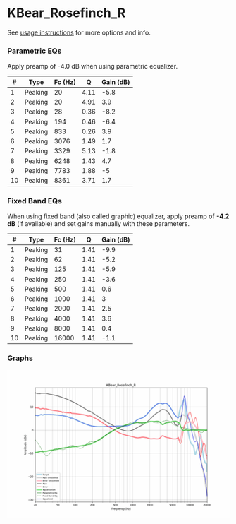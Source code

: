 # KBear_Rosefinch_R
See [usage instructions](https://github.com/jaakkopasanen/AutoEq#usage) for more options and info.

### Parametric EQs
Apply preamp of -4.0 dB when using parametric equalizer.

|   # | Type    |   Fc (Hz) |    Q |   Gain (dB) |
|-----|---------|-----------|------|-------------|
|   1 | Peaking |        20 | 4.11 |        -5.8 |
|   2 | Peaking |        20 | 4.91 |         3.9 |
|   3 | Peaking |        28 | 0.36 |        -8.2 |
|   4 | Peaking |       194 | 0.46 |        -6.4 |
|   5 | Peaking |       833 | 0.26 |         3.9 |
|   6 | Peaking |      3076 | 1.49 |         1.7 |
|   7 | Peaking |      3329 | 5.13 |        -1.8 |
|   8 | Peaking |      6248 | 1.43 |         4.7 |
|   9 | Peaking |      7783 | 1.88 |        -5   |
|  10 | Peaking |      8361 | 3.71 |         1.7 |

### Fixed Band EQs
When using fixed band (also called graphic) equalizer, apply preamp of **-4.2 dB** (if available) and set gains manually with these parameters.

|   # | Type    |   Fc (Hz) |    Q |   Gain (dB) |
|-----|---------|-----------|------|-------------|
|   1 | Peaking |        31 | 1.41 |        -9.9 |
|   2 | Peaking |        62 | 1.41 |        -5.2 |
|   3 | Peaking |       125 | 1.41 |        -5.9 |
|   4 | Peaking |       250 | 1.41 |        -3.6 |
|   5 | Peaking |       500 | 1.41 |         0.6 |
|   6 | Peaking |      1000 | 1.41 |         3   |
|   7 | Peaking |      2000 | 1.41 |         2.5 |
|   8 | Peaking |      4000 | 1.41 |         3.6 |
|   9 | Peaking |      8000 | 1.41 |         0.4 |
|  10 | Peaking |     16000 | 1.41 |        -1.1 |

### Graphs
![](./KBear_Rosefinch_R.png)
